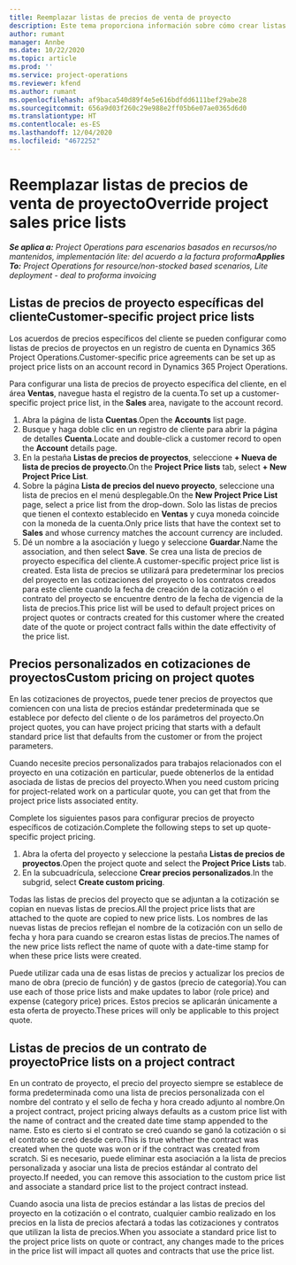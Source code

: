 ```yaml
---
title: Reemplazar listas de precios de venta de proyecto
description: Este tema proporciona información sobre cómo crear listas de precios de venta personalizadas.
author: rumant
manager: Annbe
ms.date: 10/22/2020
ms.topic: article
ms.prod: ''
ms.service: project-operations
ms.reviewer: kfend
ms.author: rumant
ms.openlocfilehash: af9baca540d89f4e5e616bdfdd6111bef29abe28
ms.sourcegitcommit: 656a9d03f260c29e988e2ff05b6e07ae0365d6d0
ms.translationtype: HT
ms.contentlocale: es-ES
ms.lasthandoff: 12/04/2020
ms.locfileid: "4672252"
---
```

# <a name="override-project-sales-price-lists"></a><span data-ttu-id="4be46-103">Reemplazar listas de precios de venta de proyecto</span><span class="sxs-lookup"><span data-stu-id="4be46-103">Override project sales price lists</span></span>

<span data-ttu-id="4be46-104">_**Se aplica a:** Project Operations para escenarios basados en recursos/no mantenidos, implementación lite: del acuerdo a la factura proforma_</span><span class="sxs-lookup"><span data-stu-id="4be46-104">_**Applies To:** Project Operations for resource/non-stocked based scenarios, Lite deployment - deal to proforma invoicing_</span></span>

## <a name="customer-specific-project-price-lists"></a><span data-ttu-id="4be46-105">Listas de precios de proyecto específicas del cliente</span><span class="sxs-lookup"><span data-stu-id="4be46-105">Customer-specific project price lists</span></span>

<span data-ttu-id="4be46-106">Los acuerdos de precios específicos del cliente se pueden configurar como listas de precios de proyectos en un registro de cuenta en Dynamics 365 Project Operations.</span><span class="sxs-lookup"><span data-stu-id="4be46-106">Customer-specific price agreements can be set up as project price lists on an account record in Dynamics 365 Project Operations.</span></span>

<span data-ttu-id="4be46-107">Para configurar una lista de precios de proyecto específica del cliente, en el área **Ventas**, navegue hasta el registro de la cuenta.</span><span class="sxs-lookup"><span data-stu-id="4be46-107">To set up a customer-specific project price list, in the **Sales** area, navigate to the account record.</span></span>

1. <span data-ttu-id="4be46-108">Abra la página de lista **Cuentas**.</span><span class="sxs-lookup"><span data-stu-id="4be46-108">Open the **Accounts** list page.</span></span>
2. <span data-ttu-id="4be46-109">Busque y haga doble clic en un registro de cliente para abrir la página de detalles **Cuenta**.</span><span class="sxs-lookup"><span data-stu-id="4be46-109">Locate and double-click a customer record to open the **Account** details page.</span></span>
3. <span data-ttu-id="4be46-110">En la pestaña **Listas de precios de proyectos**, seleccione **+ Nueva de lista de precios de proyecto**.</span><span class="sxs-lookup"><span data-stu-id="4be46-110">On the **Project Price lists** tab, select **+ New Project Price List**.</span></span>
4. <span data-ttu-id="4be46-111">Sobre la página **Lista de precios del nuevo proyecto**, seleccione una lista de precios en el menú desplegable.</span><span class="sxs-lookup"><span data-stu-id="4be46-111">On the **New Project Price List** page, select a price list from the drop-down.</span></span> <span data-ttu-id="4be46-112">Solo las listas de precios que tienen el contexto establecido en **Ventas** y cuya moneda coincide con la moneda de la cuenta.</span><span class="sxs-lookup"><span data-stu-id="4be46-112">Only price lists that have the context set to **Sales** and whose currency matches the account currency are included.</span></span>
5. <span data-ttu-id="4be46-113">Dé un nombre a la asociación y luego y seleccione **Guardar**.</span><span class="sxs-lookup"><span data-stu-id="4be46-113">Name the association, and then select **Save**.</span></span> <span data-ttu-id="4be46-114">Se crea una lista de precios de proyecto específica del cliente.</span><span class="sxs-lookup"><span data-stu-id="4be46-114">A customer-specific project price list is created.</span></span> <span data-ttu-id="4be46-115">Esta lista de precios se utilizará para predeterminar los precios del proyecto en las cotizaciones del proyecto o los contratos creados para este cliente cuando la fecha de creación de la cotización o el contrato del proyecto se encuentre dentro de la fecha de vigencia de la lista de precios.</span><span class="sxs-lookup"><span data-stu-id="4be46-115">This price list will be used to default project prices on project quotes or contracts created for this customer where the created date of the quote or project contract falls within the date effectivity of the price list.</span></span>

## <a name="custom-pricing-on-project-quotes"></a><span data-ttu-id="4be46-116">Precios personalizados en cotizaciones de proyectos</span><span class="sxs-lookup"><span data-stu-id="4be46-116">Custom pricing on project quotes</span></span>

<span data-ttu-id="4be46-117">En las cotizaciones de proyectos, puede tener precios de proyectos que comiencen con una lista de precios estándar predeterminada que se establece por defecto del cliente o de los parámetros del proyecto.</span><span class="sxs-lookup"><span data-stu-id="4be46-117">On project quotes, you can have project pricing that starts with a default standard price list that defaults from the customer or from the project parameters.</span></span>

<span data-ttu-id="4be46-118">Cuando necesite precios personalizados para trabajos relacionados con el proyecto en una cotización en particular, puede obtenerlos de la entidad asociada de listas de precios del proyecto.</span><span class="sxs-lookup"><span data-stu-id="4be46-118">When you need custom pricing for project-related work on a particular quote, you can get that from the project price lists associated entity.</span></span>

<span data-ttu-id="4be46-119">Complete los siguientes pasos para configurar precios de proyecto específicos de cotización.</span><span class="sxs-lookup"><span data-stu-id="4be46-119">Complete the following steps to set up quote-specific project pricing.</span></span>

1. <span data-ttu-id="4be46-120">Abra la oferta del proyecto y seleccione la pestaña **Listas de precios de proyectos**.</span><span class="sxs-lookup"><span data-stu-id="4be46-120">Open the project quote and select the **Project Price Lists** tab.</span></span>
2. <span data-ttu-id="4be46-121">En la subcuadrícula, seleccione **Crear precios personalizados**.</span><span class="sxs-lookup"><span data-stu-id="4be46-121">In the subgrid, select **Create custom pricing**.</span></span>

<span data-ttu-id="4be46-122">Todas las listas de precios del proyecto que se adjuntan a la cotización se copian en nuevas listas de precios.</span><span class="sxs-lookup"><span data-stu-id="4be46-122">All the project price lists that are attached to the quote are copied to new price lists.</span></span> <span data-ttu-id="4be46-123">Los nombres de las nuevas listas de precios reflejan el nombre de la cotización con un sello de fecha y hora para cuando se crearon estas listas de precios.</span><span class="sxs-lookup"><span data-stu-id="4be46-123">The names of the new price lists reflect the name of quote with a date-time stamp for when these price lists were created.</span></span>

<span data-ttu-id="4be46-124">Puede utilizar cada una de esas listas de precios y actualizar los precios de mano de obra (precio de función) y de gastos (precio de categoría).</span><span class="sxs-lookup"><span data-stu-id="4be46-124">You can use each of those price lists and make updates to labor (role price) and expense (category price) prices.</span></span> <span data-ttu-id="4be46-125">Estos precios se aplicarán únicamente a esta oferta de proyecto.</span><span class="sxs-lookup"><span data-stu-id="4be46-125">These prices will only be applicable to this project quote.</span></span>

## <a name="price-lists-on-a-project-contract"></a><span data-ttu-id="4be46-126">Listas de precios de un contrato de proyecto</span><span class="sxs-lookup"><span data-stu-id="4be46-126">Price lists on a project contract</span></span>

<span data-ttu-id="4be46-127">En un contrato de proyecto, el precio del proyecto siempre se establece de forma predeterminada como una lista de precios personalizada con el nombre del contrato y el sello de fecha y hora creado adjunto al nombre.</span><span class="sxs-lookup"><span data-stu-id="4be46-127">On a project contract, project pricing always defaults as a custom price list with the name of contract and the created date time stamp appended to the name.</span></span> <span data-ttu-id="4be46-128">Esto es cierto si el contrato se creó cuando se ganó la cotización o si el contrato se creó desde cero.</span><span class="sxs-lookup"><span data-stu-id="4be46-128">This is true whether the contract was created when the quote was won or if the contract was created from scratch.</span></span> <span data-ttu-id="4be46-129">Si es necesario, puede eliminar esta asociación a la lista de precios personalizada y asociar una lista de precios estándar al contrato del proyecto.</span><span class="sxs-lookup"><span data-stu-id="4be46-129">If needed, you can remove this association to the custom price list and associate a standard price list to the project contract instead.</span></span>

<span data-ttu-id="4be46-130">Cuando asocia una lista de precios estándar a las listas de precios del proyecto en la cotización o el contrato, cualquier cambio realizado en los precios en la lista de precios afectará a todas las cotizaciones y contratos que utilizan la lista de precios.</span><span class="sxs-lookup"><span data-stu-id="4be46-130">When you associate a standard price list to the project price lists on quote or contract, any changes made to the prices in the price list will impact all quotes and contracts that use the price list.</span></span>
